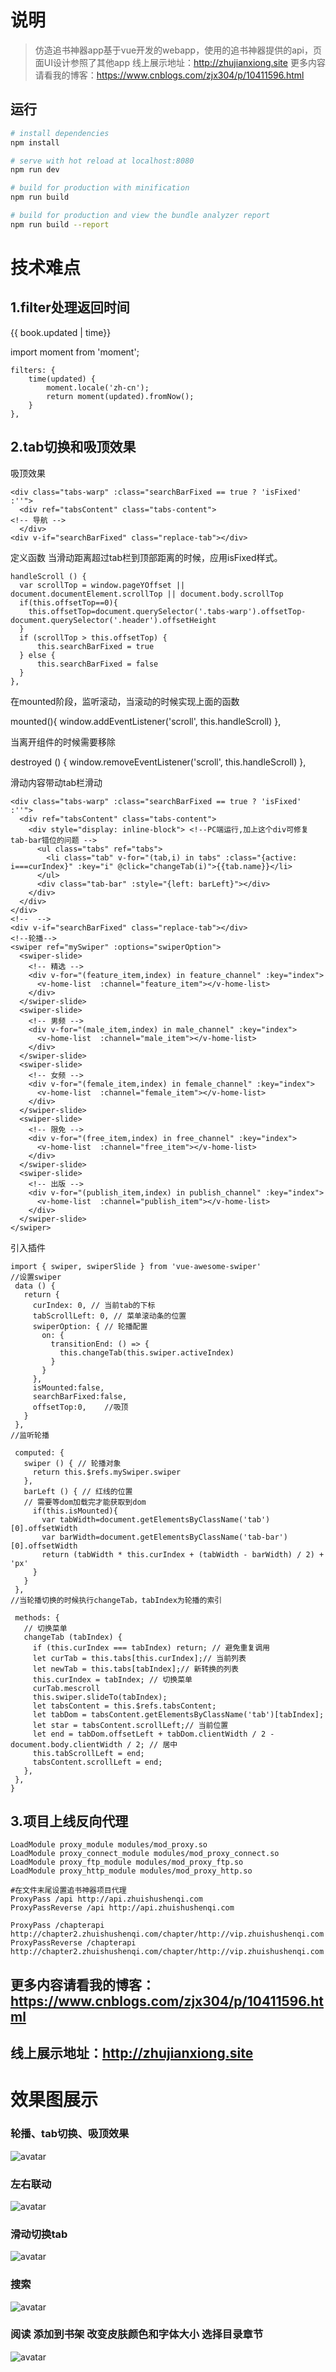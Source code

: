 # 说明

> 仿造追书神器app基于vue开发的webapp，使用的追书神器提供的api，页面UI设计参照了其他app
> 线上展示地址：http://zhujianxiong.site
> 更多内容请看我的博客：https://www.cnblogs.com/zjx304/p/10411596.html

## 运行

``` bash
# install dependencies
npm install

# serve with hot reload at localhost:8080
npm run dev

# build for production with minification
npm run build

# build for production and view the bundle analyzer report
npm run build --report
```
# 技术难点
## 1.filter处理返回时间
<span class="time red">{{ book.updated | time}}</span>

import moment from 'moment';

    filters: {
        time(updated) {
            moment.locale('zh-cn');
            return moment(updated).fromNow();
        }
    },

## 2.tab切换和吸顶效果
吸顶效果

    <div class="tabs-warp" :class="searchBarFixed == true ? 'isFixed' :''">
      <div ref="tabsContent" class="tabs-content">
    <!-- 导航 -->
      </div>
    <div v-if="searchBarFixed" class="replace-tab"></div>
定义函数 当滑动距离超过tab栏到顶部距离的时候，应用isFixed样式。

    handleScroll () {
      var scrollTop = window.pageYOffset || document.documentElement.scrollTop || document.body.scrollTop
      if(this.offsetTop==0){
        this.offsetTop=document.querySelector('.tabs-warp').offsetTop-document.querySelector('.header').offsetHeight
      }
      if (scrollTop > this.offsetTop) {
          this.searchBarFixed = true
      } else {
          this.searchBarFixed = false
      }
    },
在mounted阶段，监听滚动，当滚动的时候实现上面的函数

  mounted(){
    window.addEventListener('scroll', this.handleScroll)
  },
  
当离开组件的时候需要移除

  destroyed () {
    window.removeEventListener('scroll', this.handleScroll)
  },


滑动内容带动tab栏滑动

    <div class="tabs-warp" :class="searchBarFixed == true ? 'isFixed' :''">
      <div ref="tabsContent" class="tabs-content">
        <div style="display: inline-block"> <!--PC端运行,加上这个div可修复tab-bar错位的问题 -->
          <ul class="tabs" ref="tabs">
            <li class="tab" v-for="(tab,i) in tabs" :class="{active: i===curIndex}" :key="i" @click="changeTab(i)">{{tab.name}}</li>
          </ul>
          <div class="tab-bar" :style="{left: barLeft}"></div>
        </div>
      </div>
    </div>
    <!--  -->
    <div v-if="searchBarFixed" class="replace-tab"></div>
    <!--轮播-->
    <swiper ref="mySwiper" :options="swiperOption">
      <swiper-slide>
        <!-- 精选 -->
        <div v-for="(feature_item,index) in feature_channel" :key="index">
          <v-home-list  :channel="feature_item"></v-home-list>
        </div>
      </swiper-slide>
      <swiper-slide>
        <!-- 男频 -->
        <div v-for="(male_item,index) in male_channel" :key="index">
          <v-home-list  :channel="male_item"></v-home-list>
        </div>
      </swiper-slide>
      <swiper-slide>
        <!-- 女频 -->
        <div v-for="(female_item,index) in female_channel" :key="index">
          <v-home-list  :channel="female_item"></v-home-list>
        </div>
      </swiper-slide>
      <swiper-slide>
        <!-- 限免 -->
        <div v-for="(free_item,index) in free_channel" :key="index">
          <v-home-list  :channel="free_item"></v-home-list>
        </div>
      </swiper-slide>
      <swiper-slide>
        <!-- 出版 -->
        <div v-for="(publish_item,index) in publish_channel" :key="index">
          <v-home-list  :channel="publish_item"></v-home-list>
        </div>
      </swiper-slide>
    </swiper>
引入插件
 ```
import { swiper, swiperSlide } from 'vue-awesome-swiper'
//设置swiper
  data () {
    return {
      curIndex: 0, // 当前tab的下标
      tabScrollLeft: 0, // 菜单滚动条的位置
      swiperOption: { // 轮播配置
        on: {
          transitionEnd: () => {
            this.changeTab(this.swiper.activeIndex)
          }
        }
      },
      isMounted:false,
      searchBarFixed:false,
      offsetTop:0,    //吸顶
    }
  },
//监听轮播

  computed: {
    swiper () { // 轮播对象
      return this.$refs.mySwiper.swiper
    },
    barLeft () { // 红线的位置
    // 需要等dom加载完才能获取到dom
      if(this.isMounted){
        var tabWidth=document.getElementsByClassName('tab')[0].offsetWidth
        var barWidth=document.getElementsByClassName('tab-bar')[0].offsetWidth
        return (tabWidth * this.curIndex + (tabWidth - barWidth) / 2) + 'px'
      }
    }
  },
//当轮播切换的时候执行changeTab，tabIndex为轮播的索引

  methods: {
    // 切换菜单
    changeTab (tabIndex) {
      if (this.curIndex === tabIndex) return; // 避免重复调用
      let curTab = this.tabs[this.curIndex];// 当前列表
      let newTab = this.tabs[tabIndex];// 新转换的列表
      this.curIndex = tabIndex; // 切换菜单
      curTab.mescroll
      this.swiper.slideTo(tabIndex);
      let tabsContent = this.$refs.tabsContent;
      let tabDom = tabsContent.getElementsByClassName('tab')[tabIndex];
      let star = tabsContent.scrollLeft;// 当前位置
      let end = tabDom.offsetLeft + tabDom.clientWidth / 2 - document.body.clientWidth / 2; // 居中
      this.tabScrollLeft = end;
      tabsContent.scrollLeft = end;
    },
  },
}
 ```
## 3.项目上线反向代理
```#放开下列文件限制
LoadModule proxy_module modules/mod_proxy.so
LoadModule proxy_connect_module modules/mod_proxy_connect.so
LoadModule proxy_ftp_module modules/mod_proxy_ftp.so
LoadModule proxy_http_module modules/mod_proxy_http.so

#在文件末尾设置追书神器项目代理
ProxyPass /api http://api.zhuishushenqi.com
ProxyPassReverse /api http://api.zhuishushenqi.com

ProxyPass /chapterapi http://chapter2.zhuishushenqi.com/chapter/http://vip.zhuishushenqi.com
ProxyPassReverse /chapterapi http://chapter2.zhuishushenqi.com/chapter/http://vip.zhuishushenqi.com
```
## 更多内容请看我的博客：https://www.cnblogs.com/zjx304/p/10411596.html
## 线上展示地址：http://zhujianxiong.site

# 效果图展示

### 轮播、tab切换、吸顶效果
![avatar](https://github.com/zjx304/vueproject/blob/master/gif/%E5%90%B8%E9%A1%B6%E6%BB%91%E5%8A%A8%E5%88%87%E6%8D%A2%E6%95%88%E6%9E%9C.gif)
### 左右联动
![avatar](https://github.com/zjx304/vueproject/blob/master/gif/%E5%B7%A6%E5%8F%B3%E8%81%94%E5%8A%A8%E7%AD%9B%E9%80%89.gif)
### 滑动切换tab
![avatar](https://github.com/zjx304/vueproject/blob/master/gif/%E5%B7%A6%E5%8F%B3%E6%BB%91%E5%8A%A8.gif)
### 搜索
![avatar](https://github.com/zjx304/vueproject/blob/master/gif/%E6%90%9C%E7%B4%A2.gif)
### 阅读 添加到书架 改变皮肤颜色和字体大小 选择目录章节
![avatar](https://github.com/zjx304/vueproject/blob/master/gif/%E9%98%85%E8%AF%BB.gif)


